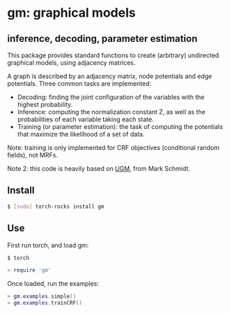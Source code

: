 # gm: graphical models
## inference, decoding, parameter estimation

This package provides standard functions to create (arbitrary) 
undirected graphical models, using adjacency matrices.

A graph is described by an adjacency matrix, node potentials
and edge potentials. Three common tasks are implemented:

* Decoding: finding the joint configuration of the variables with the highest probability.
* Inference: computing the normalization constant Z, as well as the probabilities of each variable taking each state.
* Training (or parameter estimation): the task of computing the potentials that maximize the likelihood of a set of data.

Note: training is only implemented for CRF objectives (conditional random fields), not MRFs.

Note 2: this code is heavily based on 
[UGM](http://www.di.ens.fr/~mschmidt/Software/UGM.html), 
from Mark Schmidt.

## Install 

``` sh
$ [sudo] torch-rocks install gm
```

## Use

First run torch, and load gm:

``` sh
$ torch
``` 

``` lua
> require 'gm'
```

Once loaded, run the examples:

``` lua
> gm.examples.simple()
> gm.examples.trainCRF()
```
